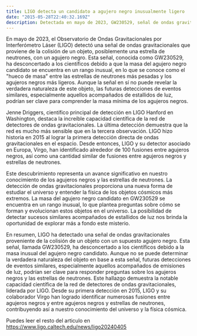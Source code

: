 ```yaml
---
title: LIGO detecta un candidato a agujero negro inusualmente ligero 
date: "2015-05-28T22:40:32.169Z"
description: Detectada en mayo de 2023, GW230529, señal de ondas gravitacionales, desafía comprensión científica sobre agujeros negros.
---
```


En mayo de 2023, el Observatorio de Ondas Gravitacionales por Interferómetro Láser (LIGO) detectó una señal de ondas gravitacionales que proviene de la colisión de un objeto, posiblemente una estrella de neutrones, con un agujero negro. Esta señal, conocida como GW230529, ha desconcertado a los científicos debido a que la masa del agujero negro candidato se encuentra en un rango inusual, en lo que se conoce como el "hueco de masa" entre las estrellas de neutrones más pesadas y los agujeros negros más ligeros. Aunque la señal en sí no puede revelar la verdadera naturaleza de este objeto, las futuras detecciones de eventos similares, especialmente aquellos acompañados de estallidos de luz, podrían ser clave para comprender la masa mínima de los agujeros negros.

Jenne Driggers, científico principal de detección en LIGO Hanford en Washington, destaca la increíble capacidad científica de la red de detectores de ondas gravitacionales. La última detección demuestra que la red es mucho más sensible que en la tercera observación. LIGO hizo historia en 2015 al lograr la primera detección directa de ondas gravitacionales en el espacio. Desde entonces, LIGO y su detector asociado en Europa, Virgo, han identificado alrededor de 100 fusiones entre agujeros negros, así como una cantidad similar de fusiones entre agujeros negros y estrellas de neutrones.

Este descubrimiento representa un avance significativo en nuestro conocimiento de los agujeros negros y las estrellas de neutrones. La detección de ondas gravitacionales proporciona una nueva forma de estudiar el universo y entender la física de los objetos cósmicos más extremos. La masa del agujero negro candidato en GW230529 se encuentra en un rango inusual, lo que plantea preguntas sobre cómo se forman y evolucionan estos objetos en el universo. La posibilidad de detectar sucesos similares acompañados de estallidos de luz nos brinda la oportunidad de explorar más a fondo este misterio.

En resumen, LIGO ha detectado una señal de ondas gravitacionales proveniente de la colisión de un objeto con un supuesto agujero negro. Esta señal, llamada GW230529, ha desconcertado a los científicos debido a la masa inusual del agujero negro candidato. Aunque no se puede determinar la verdadera naturaleza del objeto en base a esta señal, futuras detecciones de eventos similares, especialmente aquellos acompañados de emisiones de luz, podrían ser clave para responder preguntas sobre los agujeros negros y las estrellas de neutrones. Este hallazgo demuestra la notable capacidad científica de la red de detectores de ondas gravitacionales, liderada por LIGO. Desde su primera detección en 2015, LIGO y su colaborador Virgo han logrado identificar numerosas fusiones entre agujeros negros y entre agujeros negros y estrellas de neutrones, contribuyendo así a nuestro conocimiento del universo y la física cósmica.

Puedes leer el resto del articulo en
https://www.ligo.caltech.edu/news/ligo20240405